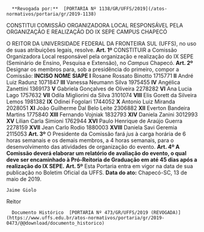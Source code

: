       **Revogada por:**  [PORTARIA Nº 1138/GR/UFFS/2019](/atos-normativos/portaria/gr/2019-1138) 

   CONSTITUI COMISSÃO ORGANIZADORA LOCAL RESPONSÁVEL PELA ORGANIZAÇÃO E REALIZAÇÃO DO IX SEPE CAMPUS CHAPECÓ  

 O REITOR DA UNIVERSIDADE FEDERAL DA FRONTEIRA SUL (UFFS), no uso de suas atribuições legais, resolve.   **Art. 1º**  CONSTITUIR a Comissão Organizadora Local responsável pela organização e realização do IX SEPE (Seminário de Ensino, Pesquisa e Extensão), no *Campus*  Chapecó.   **Art. 2º**  Designar os membros para, sob a presidência do primeiro, compor a Comissão:     **INCISO**   **NOME**   **SIAPE**     **I**   Rosane Rossato Binotto   1715771     **II**   André Luiz Radunz   1071847     **III**   Vanessa Neumann Silva   1975455     **IV**   Angélica Zanettini   1369173     **V**   Gabriela Gonçalves de Oliveira   2278282     **VI**   Ana Lucia Lago   1757632     **VII**   Odila Migliorini da Silva   3101074     **VIII**   Elis Gorett da Silveira Lemos   1981382     **IX**   Odinei Fogolari   1744052     **X**   Antonio Luiz Miranda   2028051     **XI**   João Guilherme Dal Belo Leite   2306882     **XII**   Everton Bandeira Martins   1775840     **XIII**   Fernando Vojniak   1832793     **XIV**   Daniela Zanini   3012993     **XV**   Lilian Carla Simioni   1762944     **XVI**   Paulo Henrique de Araújo Guerra   2278159     **XVII**   Jean Carlo Rodio   1880003     **XVIII**   Daniela Savi Geremia   2115053       **Art. 3º**  O Presidente da Comissão fará *jus*  à carga horária de 6 horas semanais e os demais membros, a 4 horas semanais, para o desenvolvimento das atividades de organização do evento.  **Art. 4º A Comissão deverá elaborar um relatório de avaliação do evento, o qual deve ser encaminhado à Pró-Reitoria de Graduação em até 45 dias após a realização do IX SEPE.**   **Art. 5º**  Esta Portaria entra em vigor na data de sua publicação no Boletim Oficial da UFFS.        **Data do ato:** Chapecó-SC, 13 de maio de 2019.   
 

    Jaime Giolo   
 Reitor 

      Documento Histórico  [PORTARIA Nº 473/GR/UFFS/2019 (REVOGADA)](https://www.uffs.edu.br/atos-normativos/portaria/gr/2019-0473/@@download/documento_historico)     
      